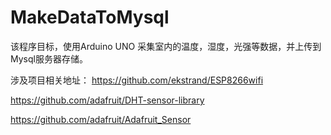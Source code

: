 # MakeDataToMysql

该程序目标，使用Arduino UNO 采集室内的温度，湿度，光强等数据，并上传到Mysql服务器存储。

涉及项目相关地址：
https://github.com/ekstrand/ESP8266wifi

https://github.com/adafruit/DHT-sensor-library

https://github.com/adafruit/Adafruit_Sensor
